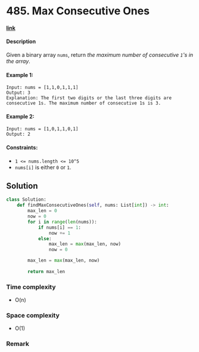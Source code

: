 # 485. Max Consecutive Ones

#### [link](https://leetcode.com/problems/max-consecutive-ones/)

#### Description
Given a binary array `nums`, return *the maximum number of consecutive `1`'s in the array*.

#### Example 1:
```
Input: nums = [1,1,0,1,1,1]
Output: 3
Explanation: The first two digits or the last three digits are consecutive 1s. The maximum number of consecutive 1s is 3.
```
#### Example 2:
```
Input: nums = [1,0,1,1,0,1]
Output: 2
```

#### Constraints:
* `1 <= nums.length <= 10^5`
* `nums[i]` is either `0` or `1`.

## Solution
```python
class Solution:
    def findMaxConsecutiveOnes(self, nums: List[int]) -> int:
        max_len = 0
        now = 0
        for i in range(len(nums)):
            if nums[i] == 1:
                now += 1
            else:
                max_len = max(max_len, now)
                now = 0

        max_len = max(max_len, now)
        
        return max_len
```
### Time complexity
* O(n)
### Space complexity
* O(1)
### Remark